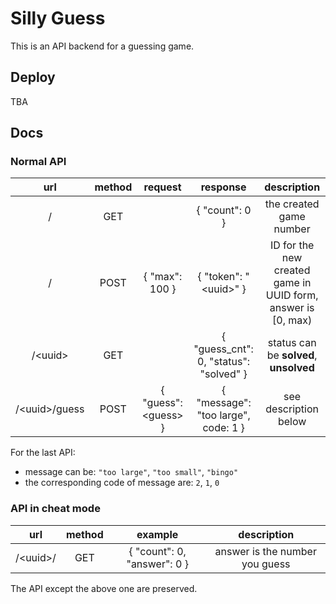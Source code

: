 # Silly Guess

This is an API backend for a guessing game.

## Deploy

TBA

## Docs

### Normal API

| url | method | request | response | description |
| :-: | :-: | :-: | :-: | :-: |
| /   | GET | | { "count": 0 } | the created game number |
| /   | POST | { "max": 100 } | { "token": "\<uuid\>" } | ID for the new created game in UUID form, answer is [0, max) |
| /\<uuid\>   | GET | | { "guess\_cnt": 0, "status": "solved" } | status can be **solved**, **unsolved** |
| /\<uuid\>/guess | POST | { "guess": \<guess\> } | { "message": "too large", code: 1 } | see description below |

For the last API:
- message can be: `"too large"`, `"too small"`, `"bingo"`
- the corresponding code of message are: `2`, `1`, `0`

### API in cheat mode

| url | method | example | description |
| :-: | :-: | :-: | :-: |
| /\<uuid\>/   | GET | { "count": 0, "answer": 0 } | answer is the number you guess |

The API except the above one are preserved.

